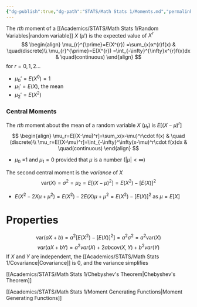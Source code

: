 ```yaml
---
{"dg-publish":true,"dg-path":"STATS/Math Stats 1/Moments.md","permalink":"/stats/math-stats-1/moments/","created":"2024-11-05T16:37:05.823-05:00","updated":"2025-07-07T18:02:31.366-04:00"}
---
```


The *rth* moment of a [[Academics/STATS/Math Stats 1/Random Variables\|random variable]] $X$ ($\mu'$) is the expected value of $X^r$
$$
\begin{align}
\mu_{r}^{\prime}=E(X^{r})  =\sum_{x}x^{r}f(x) & \quad(discrete)\\ 
\mu_{r}^{\prime}=E(X^{r})  =\int_{-\infty}^{\infty}x^{r}f(x)dx & \quad(continuous)
\end{align}
$$
for $r=0,1,2\dots$
- $\mu_{0}'=E(X^0)=1$
- $\mu_{1}'=E(X)$, the mean
- $\mu_{2}'=E(X^2)$
### Central Moments
The *rth* moment about the mean of a random variable $X$ ($\mu _r$) is $E[(X-\mu)^r]$
$$
\begin{align}
\mu_r=E[(X-\mu)^r]=\sum_x(x-\mu)^r\cdot f(x) & \quad (discrete)\\
\mu_r=E[(X-\mu)^r]=\int_{-\infty}^\infty(x-\mu)^r\cdot f(x)dx & \quad(continuous)
\end{align}
$$
- $\mu_{0}$ =1 and $\mu_{1}=0$ provided that $\mu$ is a number ($|\mu|<\infty$)

The second central moment is the *variance* of $X$
$$
\text{var}(X)=\sigma^2=\mu_{2}=E[(X-\mu)^2]=E(X^2)-[E(X)]^2
$$
- $E(X^2-2X\mu + \mu^2)= E{(X^2)-2E(X)\mu+\mu^2}=E(X^2)-[E(X)]^2$ as $\mu=E[X]$
# Properties
$$
\text{var}(aX+b)=a^2[E(X^2)-[E(X)]^2]=a^2\sigma^2=a^2\text{var}(X)
$$
$$
var(aX+bY)=a^2var(X)+2ab\text{cov}(X,Y)+b^2var(Y)
$$
If $X$ and $Y$ are independent, the [[Academics/STATS/Math Stats 1/Covariance\|Covariance]] is 0, and the variance simplifies

[[Academics/STATS/Math Stats 1/Chebyshev's Theorem\|Chebyshev's Theorem]]

[[Academics/STATS/Math Stats 1/Moment Generating Functions\|Moment Generating Functions]]